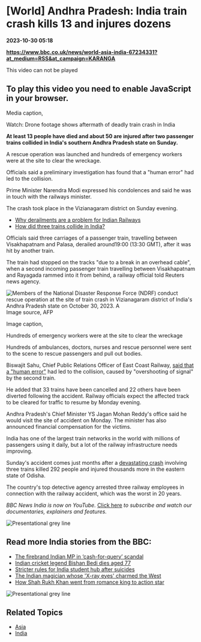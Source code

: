 # [World] Andhra Pradesh: India train crash kills 13 and injures dozens

**2023-10-30 05:18**

**https://www.bbc.co.uk/news/world-asia-india-67234331?at_medium=RSS&at_campaign=KARANGA**

This video can not be played

To play this video you need to enable JavaScript in your browser.
-----------------------------------------------------------------

Media caption,

Watch: Drone footage shows aftermath of deadly train crash in India

**At least 13 people have died and about 50 are injured after two passenger trains collided in India's southern Andhra Pradesh state on Sunday.**

A rescue operation was launched and hundreds of emergency workers were at the site to clear the wreckage.

Officials said a preliminary investigation has found that a "human error" had led to the collision.

Prime Minister Narendra Modi expressed his condolences and said he was in touch with the railways minister.

The crash took place in the Vizianagaram district on Sunday evening.

*   [Why derailments are a problem for Indian Railways](https://www.bbc.co.uk/news/world-asia-india-65795960)
*   [How did three trains collide in India?](https://www.bbc.co.uk/news/world-asia-india-65796173)

Officials said three carriages of a passenger train, travelling between Visakhapatnam and Palasa, derailed around19:00 (13:30 GMT), after it was hit by another train.

The train had stopped on the tracks "due to a break in an overhead cable", when a second incoming passenger train travelling between Visakhapatnam and Rayagada rammed into it from behind, a railway official told Reuters news agency.

![Members of the National Disaster Response Force (NDRF) conduct rescue operation at the site of train crash in Vizianagaram district of India's Andhra Pradesh state on October 30, 2023. A](https://ichef.bbci.co.uk/news/976/cpsprodpb/F830/production/_131563536_gettyimages-1753046559-594x594.jpg)Image source, AFP

Image caption,

Hundreds of emergency workers were at the site to clear the wreckage

Hundreds of ambulances, doctors, nurses and rescue personnel were sent to the scene to rescue passengers and pull out bodies.

Biswajit Sahu, Chief Public Relations Officer of East Coast Railway, [said that a "human error"](https://www.business-standard.com/india-news/andhra-accident-likely-due-to-human-error-overshooting-of-signal-ecor-123102900959_1.html) had led to the collision, caused by "overshooting of signal" by the second train.

He added that 33 trains have been cancelled and 22 others have been diverted following the accident. Railway officials expect the affected track to be cleared for traffic to resume by Monday evening.

Andhra Pradesh's Chief Minister YS Jagan Mohan Reddy's office said he would visit the site of accident on Monday. The minister has also announced financial compensation for the victims.

India has one of the largest train networks in the world with millions of passengers using it daily, but a lot of the railway infrastructure needs improving.

Sunday's accident comes just months after a [devastating crash](https://www.bbc.com/news/world-asia-india-65793257) involving three trains killed 292 people and injured thousands more in the eastern state of Odisha.

The country's top detective agency arrested three railway employees in connection with the railway accident, which was the worst in 20 years.

_BBC News India is now on YouTube._ [Click here](https://www.youtube.com/@bbcnewsindia) _to subscribe and watch our documentaries, explainers and features._

![Presentational grey line](https://ichef.bbci.co.uk/news/640/cpsprodpb/13E83/production/_103693518_086b2036-0a30-4a6f-a4a0-94c46832b58f.jpg)

Read more India stories from the BBC:
-------------------------------------

*   [The firebrand Indian MP in ‘cash-for-query’ scandal](https://www.bbc.co.uk/news/world-asia-india-67225656)
*   [Indian cricket legend Bishan Bedi dies aged 77](https://www.bbc.co.uk/news/world-asia-india-59047519)
*   [Stricter rules for India student hub after suicides](https://www.bbc.co.uk/news/world-asia-india-67167036)
*   [The Indian magician whose 'X-ray eyes' charmed the West](https://www.bbc.co.uk/news/world-asia-india-67166439)
*   [How Shah Rukh Khan went from romance king to action star](https://www.bbc.co.uk/news/world-asia-india-66942398)

![Presentational grey line](https://ichef.bbci.co.uk/news/640/cpsprodpb/13E83/production/_103693518_086b2036-0a30-4a6f-a4a0-94c46832b58f.jpg)

Related Topics
--------------

*   [Asia](https://www.bbc.co.uk/news/topics/c5rznn0nvvyt)
*   [India](https://www.bbc.co.uk/news/topics/cny6mpy4mj9t)